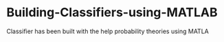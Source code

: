 # Building-Classifiers-using-MATLAB
Classifier has been built with the help probability theories using MATLA
